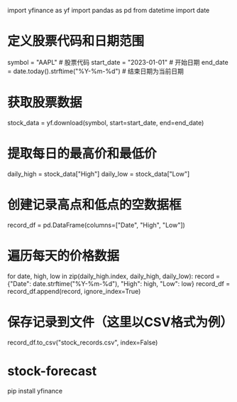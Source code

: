 import yfinance as yf
import pandas as pd
from datetime import date

# 定义股票代码和日期范围
symbol = "AAPL"  # 股票代码
start_date = "2023-01-01"  # 开始日期
end_date = date.today().strftime("%Y-%m-%d")  # 结束日期为当前日期

# 获取股票数据
stock_data = yf.download(symbol, start=start_date, end=end_date)

# 提取每日的最高价和最低价
daily_high = stock_data["High"]
daily_low = stock_data["Low"]

# 创建记录高点和低点的空数据框
record_df = pd.DataFrame(columns=["Date", "High", "Low"])

# 遍历每天的价格数据
for date, high, low in zip(daily_high.index, daily_high, daily_low):
    record = {"Date": date.strftime("%Y-%m-%d"), "High": high, "Low": low}
    record_df = record_df.append(record, ignore_index=True)

# 保存记录到文件（这里以CSV格式为例）
record_df.to_csv("stock_records.csv", index=False)
# stock-forecast
pip install yfinance


